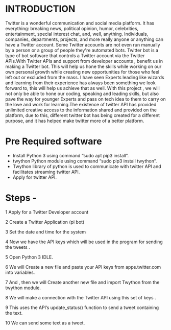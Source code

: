 # INTRODUCTION

Twitter is a wonderful communication and social media platform. It has everything: breaking news, political opinion, humor, celebrities, entertainment, special interest chat, and, well, anything. Individuals, companies, departments, projects, and more really anyone or anything can have a Twitter account. Some Twitter accounts are not even run manually by a person or a group of people they're automated bots. Twitter bot is a type of bot software that controls a Twitter account via the Twitter APIs.With Twitter APIs and support from developer accounts , benefit us in making a Twitter bot. This will help us hone the skills while working on our own personal growth while creating new opportunities for those who feel left out or excluded from the mass. I have seen Experts leading like wizards and learning from their experience has always been something we look forward to, this will help us achieve that as well. With this project , we will not only be able to hone our coding, speaking and leading skills, but also pave the way for younger Experts and pass on tech idea to them to carry on the love and work for learning.The existence of twitter API has provided unlimited creative access to the information shared and provided on the platform, due to this, different twitter bot has being created for a different purpose, and it has helped make twitter more of a better platform.

# Pre Required software
- Install Python 3 using command “sudo apt pip3 install”.
- twython Python module using command “sudo pip3 install twython”.
- Twython library of python is used to communicate with twitter API and facilitates streaming twitter API.
- Apply for twitter API.

# Steps -
1 Apply for a Twitter Developer account 

2 Create a Twitter Application (pi bot)

3 Set the date and time for the system 

4 Now we have the API keys which will be used in the program for sending the tweets .

5 Open Python 3 IDLE.

6 We will Create a new file and paste your API keys from apps.twitter.com into variables.

7 And , then we will Create another new file and import Twython from the twython module.

8 We will make a connection with the Twitter API using this set of keys .

9 This uses the API’s update_status() function to send a tweet containing the text.

10 We can send some text as a tweet.

